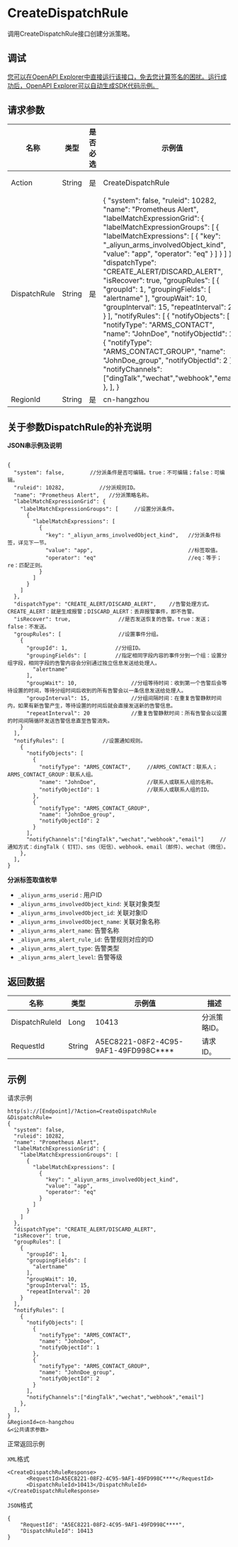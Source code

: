 # CreateDispatchRule

调用CreateDispatchRule接口创建分派策略。

## 调试

[您可以在OpenAPI Explorer中直接运行该接口，免去您计算签名的困扰。运行成功后，OpenAPI Explorer可以自动生成SDK代码示例。](https://api.aliyun.com/#product=ARMS&api=CreateDispatchRule&type=RPC&version=2019-08-08)

## 请求参数

|名称|类型|是否必选|示例值|描述|
|--|--|----|---|--|
|Action|String|是|CreateDispatchRule|系统规定参数。取值：CreateDispatchRule。 |
|DispatchRule|String|是|\{ "system": false, "ruleid": 10282, "name": "Prometheus Alert", "labelMatchExpressionGrid": \{ "labelMatchExpressionGroups": \[ \{ "labelMatchExpressions": \[ \{ "key": "\_aliyun\_arms\_involvedObject\_kind", "value": "app", "operator": "eq" \} \] \} \] \}, "dispatchType": "CREATE\_ALERT/DISCARD\_ALERT", "isRecover": true, "groupRules": \[ \{ "groupId": 1, "groupingFields": \[ "alertname" \], "groupWait": 10, "groupInterval": 15, "repeatInterval": 20 \} \], "notifyRules": \[ \{ "notifyObjects": \[ \{ "notifyType": "ARMS\_CONTACT", "name": "JohnDoe", "notifyObjectId": 1 \}, \{ "notifyType": "ARMS\_CONTACT\_GROUP", "name": "JohnDoe\_group", "notifyObjectId": 2 \} \], "notifyChannels":\["dingTalk","wechat","webhook","email"\] \}, \], \}|分派条件的配置JSON串。关于此字段的详细说明参见下文**关于参数DispatchRule的补充说明**。 |
|RegionId|String|是|cn-hangzhou|地域ID。 |

## 关于参数**DispatchRule**的补充说明

**JSON串示例及说明**

```

{
  "system": false,        //分派条件是否可编辑。true：不可编辑；false：可编辑。
  "ruleid": 10282,           //分派规则ID。
  "name": "Prometheus Alert",   //分派策略名称。
  "labelMatchExpressionGrid": {
    "labelMatchExpressionGroups": [     //设置分派条件。
      {
        "labelMatchExpressions": [
          {
            "key": "_aliyun_arms_involvedObject_kind",   //分派条件标签，详见下一节。
            "value": "app",                              //标签取值。
            "operator": "eq"                             //eq：等于；re：匹配正则。
          }
        ]
      }
    ]
  },
  "dispatchType": "CREATE_ALERT/DISCARD_ALERT",    //告警处理方式。CREATE_ALERT：就是生成报警；DISCARD_ALERT：丢弃报警事件，即不告警。
  "isRecover": true,               //是否发送恢复的告警。true：发送；false：不发送。
  "groupRules": [                  //设置事件分组。
    {
      "groupId": 1,               //分组ID。
      "groupingFields": [         //指定相同字段内容的事件分到一个组：设置分组字段，相同字段的告警内容会分别通过独立信息发送给处理人。
        "alertname"
      ],
      "groupWait": 10,                 //分组等待时间：收到第一个告警后会等待设置的时间，等待分组时间后收到的所有告警会以一条信息发送给处理人。
      "groupInterval": 15,             //分组间隔时间：在重复告警静默时间内，如果有新告警产生，等待设置的时间后就会直接发送新的告警信息。
      "repeatInterval": 20             //重复告警静默时间：所有告警会以设置的时间间隔循环发送告警信息直至告警消失。
    }
  ],
  "notifyRules": [            //设置通知规则。
    {
      "notifyObjects": [
        {
          "notifyType": "ARMS_CONTACT",     //ARMS_CONTACT：联系人；ARMS_CONTACT_GROUP：联系人组。
          "name": "JohnDoe",                //联系人或联系人组的名称。
          "notifyObjectId": 1               //联系人或联系人组的ID。
        },
        {
          "notifyType": "ARMS_CONTACT_GROUP",
          "name": "JohnDoe_group",
          "notifyObjectId": 2
        }
      ],
      "notifyChannels":["dingTalk","wechat","webhook","email"]     //通知方式：dingTalk（ 钉钉）、sms（短信）、webhook、email（邮件）、wechat（微信）。
    },
  ],
}

```

**分派标签取值枚举**

-   `_aliyun_arms_userid` : 用户ID
-   `_aliyun_arms_involvedObject_kind`: 关联对象类型
-   `_aliyun_arms_involvedObject_id`: 关联对象ID
-   `_aliyun_arms_involvedObject_name`: 关联对象名称
-   `_aliyun_arms_alert_name`: 告警名称
-   `_aliyun_arms_alert_rule_id`: 告警规则对应的ID
-   `_aliyun_arms_alert_type`: 告警类型
-   `_aliyun_arms_alert_level`: 告警等级

## 返回数据

|名称|类型|示例值|描述|
|--|--|---|--|
|DispatchRuleId|Long|10413|分派策略ID。 |
|RequestId|String|A5EC8221-08F2-4C95-9AF1-49FD998C\*\*\*\*|请求ID。 |

## 示例

请求示例

```
http(s)://[Endpoint]/?Action=CreateDispatchRule
&DispatchRule=
{
  "system": false,
  "ruleid": 10282,
  "name": "Prometheus Alert",
  "labelMatchExpressionGrid": {
    "labelMatchExpressionGroups": [
      {
        "labelMatchExpressions": [
          {
            "key": "_aliyun_arms_involvedObject_kind",
            "value": "app",
            "operator": "eq"
          }
        ]
      }
    ]
  },
  "dispatchType": "CREATE_ALERT/DISCARD_ALERT",
  "isRecover": true,
  "groupRules": [
    {
      "groupId": 1,
      "groupingFields": [
        "alertname"
      ],
      "groupWait": 10,
      "groupInterval": 15,
      "repeatInterval": 20
    }
  ],
  "notifyRules": [
    {
      "notifyObjects": [
        {
          "notifyType": "ARMS_CONTACT",
          "name": "JohnDoe",
          "notifyObjectId": 1
        },
        {
          "notifyType": "ARMS_CONTACT_GROUP",
          "name": "JohnDoe_group",
          "notifyObjectId": 2
        }
      ],
      "notifyChannels":["dingTalk","wechat","webhook","email"]
    },
  ],
}
&RegionId=cn-hangzhou
&<公共请求参数>
```

正常返回示例

`XML`格式

```
<CreateDispatchRuleResponse>
      <RequestId>A5EC8221-08F2-4C95-9AF1-49FD998C****</RequestId>
      <DispatchRuleId>10413</DispatchRuleId>
</CreateDispatchRuleResponse>
```

`JSON`格式

```
{
    "RequestId": "A5EC8221-08F2-4C95-9AF1-49FD998C****",
    "DispatchRuleId": 10413
}
```

